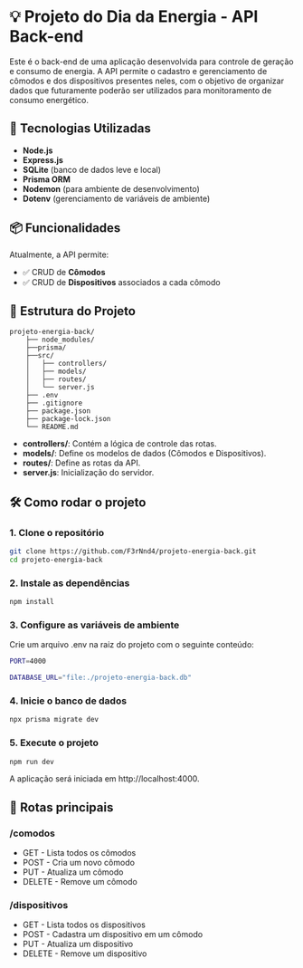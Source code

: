 # 💡 Projeto do Dia da Energia - API Back-end

Este é o back-end de uma aplicação desenvolvida para controle de geração e consumo de energia. A API permite o cadastro e gerenciamento de cômodos e dos dispositivos presentes neles, com o objetivo de organizar dados que futuramente poderão ser utilizados para monitoramento de consumo energético.

## 🚀 Tecnologias Utilizadas

- **Node.js**
- **Express.js**
- **SQLite** (banco de dados leve e local)
- **Prisma ORM**
- **Nodemon** (para ambiente de desenvolvimento)
- **Dotenv** (gerenciamento de variáveis de ambiente)

## 📦 Funcionalidades

Atualmente, a API permite:

- ✅ CRUD de **Cômodos**
- ✅ CRUD de **Dispositivos** associados a cada cômodo

## 📁 Estrutura do Projeto

```plaintext
projeto-energia-back/
    ├── node_modules/
    ├──prisma/
    ├──src/
    │   ├── controllers/
    │   ├── models/
    │   ├── routes/
    │   └── server.js
    ├── .env
    ├── .gitignore
    ├── package.json
    ├── package-lock.json
    └── README.md
```

- **controllers/**: Contém a lógica de controle das rotas.
- **models/**: Define os modelos de dados (Cômodos e Dispositivos).
- **routes/**: Define as rotas da API.
- **server.js**: Inicialização do servidor.

## 🛠️ Como rodar o projeto

### 1. Clone o repositório

```bash
git clone https://github.com/F3rNnd4/projeto-energia-back.git
cd projeto-energia-back
```
### 2. Instale as dependências

```bash
npm install
```
### 3. Configure as variáveis de ambiente
Crie um arquivo .env na raiz do projeto com o seguinte conteúdo:

```bash
PORT=4000

DATABASE_URL="file:./projeto-energia-back.db"
```

### 4. Inicie o banco de dados

```bash
npx prisma migrate dev
```

### 5. Execute o projeto

```bash
npm run dev
```
A aplicação será iniciada em http://localhost:4000.

## 📮 Rotas principais
### /comodos

- GET - Lista todos os cômodos
- POST - Cria um novo cômodo
- PUT - Atualiza um cômodo
- DELETE - Remove um cômodo

### /dispositivos

- GET - Lista todos os dispositivos
- POST - Cadastra um dispositivo em um cômodo
- PUT - Atualiza um dispositivo
- DELETE - Remove um dispositivo
